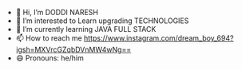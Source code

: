 - 👋 Hi, I’m DODDI NARESH 
- 👀 I’m interested to Learn upgrading TECHNOLOGIES 
- 🌱 I’m currently learning JAVA FULL STACK 
- 📫 How to reach me https://www.instagram.com/dream_boy_694?igsh=MXVrcGZqbDVnMW4wNg==
- 😄 Pronouns: he/him



